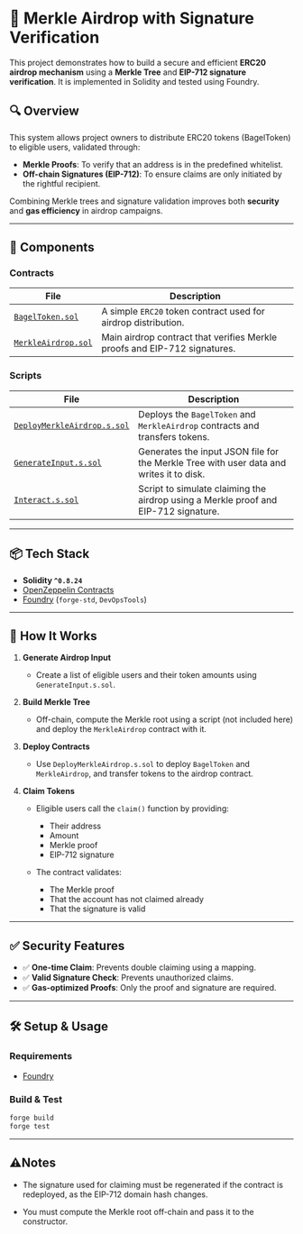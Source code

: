# 🥯 Merkle Airdrop with Signature Verification

This project demonstrates how to build a secure and efficient **ERC20 airdrop mechanism** using a **Merkle Tree** and **EIP-712 signature verification**. It is implemented in Solidity and tested using Foundry.

## 🔍 Overview

This system allows project owners to distribute ERC20 tokens (BagelToken) to eligible users, validated through:

- **Merkle Proofs**: To verify that an address is in the predefined whitelist.
- **Off-chain Signatures (EIP-712)**: To ensure claims are only initiated by the rightful recipient.

Combining Merkle trees and signature validation improves both **security** and **gas efficiency** in airdrop campaigns.

---

## 🧱 Components

### Contracts

| File | Description |
|------|-------------|
| [`BagelToken.sol`](./src/BagelToken.sol) | A simple `ERC20` token contract used for airdrop distribution. |
| [`MerkleAirdrop.sol`](./src/MerkleAirdrop.sol) | Main airdrop contract that verifies Merkle proofs and EIP-712 signatures. |

### Scripts

| File | Description |
|------|-------------|
| [`DeployMerkleAirdrop.s.sol`](./script/DeployMerkleAirdrop.s.sol) | Deploys the `BagelToken` and `MerkleAirdrop` contracts and transfers tokens. |
| [`GenerateInput.s.sol`](./script/GenerateInput.s.sol) | Generates the input JSON file for the Merkle Tree with user data and writes it to disk. |
| [`Interact.s.sol`](./script/Interact.s.sol) | Script to simulate claiming the airdrop using a Merkle proof and EIP-712 signature. |

---

## 📦 Tech Stack

- **Solidity `^0.8.24`**
- [OpenZeppelin Contracts](https://github.com/OpenZeppelin/openzeppelin-contracts)
- [Foundry](https://book.getfoundry.sh/) (`forge-std`, `DevOpsTools`)

---

## 🧪 How It Works

1. **Generate Airdrop Input**
   - Create a list of eligible users and their token amounts using `GenerateInput.s.sol`.

2. **Build Merkle Tree**
   - Off-chain, compute the Merkle root using a script (not included here) and deploy the `MerkleAirdrop` contract with it.

3. **Deploy Contracts**
   - Use `DeployMerkleAirdrop.s.sol` to deploy `BagelToken` and `MerkleAirdrop`, and transfer tokens to the airdrop contract.

4. **Claim Tokens**
   - Eligible users call the `claim()` function by providing:
     - Their address
     - Amount
     - Merkle proof
     - EIP-712 signature

   - The contract validates:
     - The Merkle proof
     - That the account has not claimed already
     - That the signature is valid

---


## ✅ Security Features

- ✅ **One-time Claim**: Prevents double claiming using a mapping.  
- ✅ **Valid Signature Check**: Prevents unauthorized claims.  
- ✅ **Gas-optimized Proofs**: Only the proof and signature are required.  

---

## 🛠 Setup & Usage

### Requirements

- [Foundry](https://book.getfoundry.sh/getting-started/installation)

### Build & Test

```bash
forge build
forge test
````
---

## ⚠️Notes
- The signature used for claiming must be regenerated if the contract is redeployed, as the EIP-712 domain hash changes.

- You must compute the Merkle root off-chain and pass it to the constructor.
